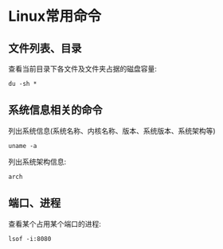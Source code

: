 # Linux常用命令

## 文件列表、目录

查看当前目录下各文件及文件夹占据的磁盘容量:

```shell
du -sh *
```

## 系统信息相关的命令

列出系统信息(系统名称、内核名称、版本、系统版本、系统架构等)

```shell
uname -a
```

列出系统架构信息:

```shell
arch
```

## 端口、进程

查看某个占用某个端口的进程:

```shell
lsof -i:8080
```
